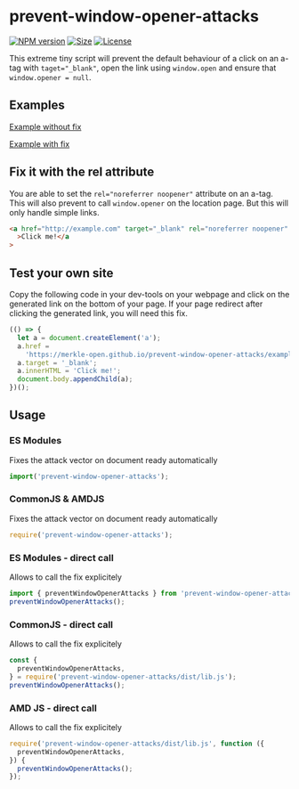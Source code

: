 # prevent-window-opener-attacks

[![NPM version][npm-image]][npm-url]
[![Size][size-image]][size-url]
[![License][license-image]][license-url]

This extreme tiny script will prevent the default behaviour of a click on an a-tag with `taget="_blank"`, open the link using `window.open` and ensure that `window.opener = null`.

## Examples

[Example without fix](https://merkle-open.github.io/prevent-window-opener-attacks/example/entry-without-fix.html)

[Example with fix](https://merkle-open.github.io/prevent-window-opener-attacks/example/entry-with-fix.html)

## Fix it with the rel attribute

You are able to set the `rel="noreferrer noopener"` attribute on an a-tag. This will also prevent to call `window.opener` on the location page. But this will only handle simple links.

```html
<a href="http://example.com" target="_blank" rel="noreferrer noopener"
  >Click me!</a
>
```

## Test your own site

Copy the following code in your dev-tools on your webpage and click on the generated link on the bottom of your page. If your page redirect after clicking the generated link, you will need this fix.

```js
(() => {
  let a = document.createElement('a');
  a.href =
    'https://merkle-open.github.io/prevent-window-opener-attacks/example/evil-page.html';
  a.target = '_blank';
  a.innerHTML = 'Click me!';
  document.body.appendChild(a);
})();
```

## Usage

### ES Modules

Fixes the attack vector on document ready automatically

```js
import('prevent-window-opener-attacks');
```

### CommonJS & AMDJS

Fixes the attack vector on document ready automatically

```js
require('prevent-window-opener-attacks');
```

### ES Modules - direct call

Allows to call the fix explicitely

```js
import { preventWindowOpenerAttacks } from 'prevent-window-opener-attacks/src/lib';
preventWindowOpenerAttacks();
```

### CommonJS - direct call

Allows to call the fix explicitely

```js
const {
  preventWindowOpenerAttacks,
} = require('prevent-window-opener-attacks/dist/lib.js');
preventWindowOpenerAttacks();
```

### AMD JS - direct call

Allows to call the fix explicitely

```js
require('prevent-window-opener-attacks/dist/lib.js', function ({
  preventWindowOpenerAttacks,
}) {
  preventWindowOpenerAttacks();
});
```

[npm-image]: https://badge.fury.io/js/prevent-window-opener-attacks.svg
[npm-url]: https://npmjs.org/package/prevent-window-opener-attacks
[license-image]: https://img.shields.io/badge/license-MIT-green.svg
[license-url]: https://opensource.org/licenses/MIT
[size-image]: https://img.badgesize.io/merkle-open/prevent-window-opener-attacks/master/dist/auto.min.js.svg?compression=gzip&label=gzip%20size
[size-url]: https://unpkg.com/prevent-window-opener-attacks/dist/auto.min.js
